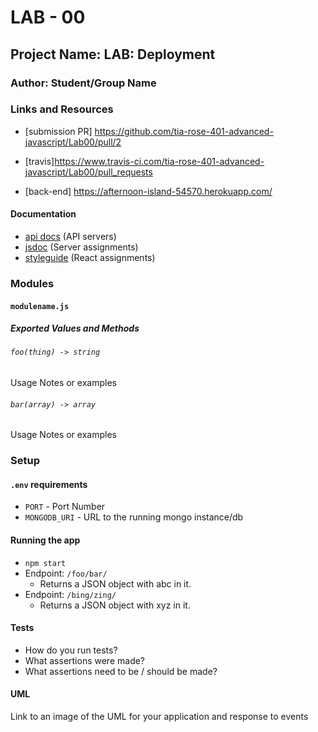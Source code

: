 # LAB - 00

## Project Name: LAB: Deployment

### Author: Student/Group Name

### Links and Resources
* [submission PR] https://github.com/tia-rose-401-advanced-javascript/Lab00/pull/2

* [travis]https://www.travis-ci.com/tia-rose-401-advanced-javascript/Lab00/pull_requests

* [back-end]  https://afternoon-island-54570.herokuapp.com/


#### Documentation
* [api docs](http://xyz.com) (API servers)
* [jsdoc](http://xyz.com) (Server assignments)
* [styleguide](http://xyz.com) (React assignments)

### Modules
#### `modulename.js`
##### Exported Values and Methods

###### `foo(thing) -> string`
Usage Notes or examples

###### `bar(array) -> array`
Usage Notes or examples

### Setup
#### `.env` requirements
* `PORT` - Port Number
* `MONGODB_URI` - URL to the running mongo instance/db

#### Running the app
* `npm start`
* Endpoint: `/foo/bar/`
  * Returns a JSON object with abc in it.
* Endpoint: `/bing/zing/`
  * Returns a JSON object with xyz in it.
  
#### Tests
* How do you run tests?
* What assertions were made?
* What assertions need to be / should be made?

#### UML
Link to an image of the UML for your application and response to events
